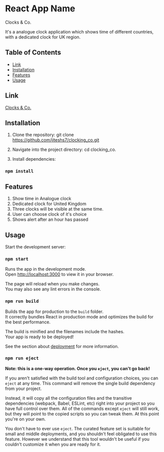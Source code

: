 # React App Name

Clocks & Co.

It's a analogue clock application which shows time of different countries, with a dedicated clock for UK region.

## Table of Contents

- [Link](#Link)
- [Installation](#installation)
- [Features](#features)
- [Usage](#usage)

## Link

<a href="https://66152ddfdf6cd3007eb1ba8a--verdant-tarsier-c67676.netlify.app/" target="_blank" >Clocks & Co.</a>

## Installation

1. Clone the repository:
   git clone https://github.com/jiteshs7/clocking_co.git

2. Navigate into the project directory:
   cd clocking_co.

3. Install dependencies:

### `npm install`

## Features

1. Show time in Analogue clock
2. Dedicated clock for United Kingdom
3. Three clocks will be visible at the same time.
4. User can choose clock of it's choice
5. Shows alert after an hour has passed

## Usage

Start the development server:

### `npm start`

Runs the app in the development mode.\
Open [http://localhost:3000](http://localhost:3000) to view it in your browser.

The page will reload when you make changes.\
You may also see any lint errors in the console.

### `npm run build`

Builds the app for production to the `build` folder.\
It correctly bundles React in production mode and optimizes the build for the best performance.

The build is minified and the filenames include the hashes.\
Your app is ready to be deployed!

See the section about [deployment](https://facebook.github.io/create-react-app/docs/deployment) for more information.

### `npm run eject`

**Note: this is a one-way operation. Once you `eject`, you can't go back!**

If you aren't satisfied with the build tool and configuration choices, you can `eject` at any time. This command will remove the single build dependency from your project.

Instead, it will copy all the configuration files and the transitive dependencies (webpack, Babel, ESLint, etc) right into your project so you have full control over them. All of the commands except `eject` will still work, but they will point to the copied scripts so you can tweak them. At this point you're on your own.

You don't have to ever use `eject`. The curated feature set is suitable for small and middle deployments, and you shouldn't feel obligated to use this feature. However we understand that this tool wouldn't be useful if you couldn't customize it when you are ready for it.
